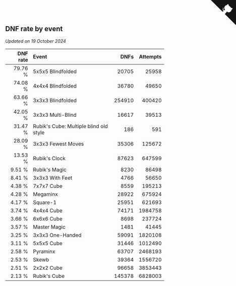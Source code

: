 ## DNF rate by event

*Updated on 19 October 2024*

| DNF rate | Event | DNFs | Attempts |
| ---: | :--- | ---: | ---: |
| 79.76 % | 5x5x5 Blindfolded | 20705 | 25958 |
| 74.08 % | 4x4x4 Blindfolded | 36780 | 49650 |
| 63.66 % | 3x3x3 Blindfolded | 254910 | 400420 |
| 42.05 % | 3x3x3 Multi-Blind | 16617 | 39513 |
| 31.47 % | Rubik's Cube: Multiple blind old style | 186 | 591 |
| 28.09 % | 3x3x3 Fewest Moves | 35306 | 125672 |
| 13.53 % | Rubik's Clock | 87623 | 647599 |
| 9.51 % | Rubik's Magic | 8230 | 86498 |
| 8.41 % | 3x3x3 With Feet | 4766 | 56650 |
| 4.38 % | 7x7x7 Cube | 8559 | 195213 |
| 4.28 % | Megaminx | 28922 | 675924 |
| 4.17 % | Square-1 | 25951 | 621693 |
| 3.74 % | 4x4x4 Cube | 74171 | 1984758 |
| 3.66 % | 6x6x6 Cube | 8698 | 237724 |
| 3.57 % | Master Magic | 1481 | 41445 |
| 3.25 % | 3x3x3 One-Handed | 59091 | 1820108 |
| 3.11 % | 5x5x5 Cube | 31446 | 1012490 |
| 2.58 % | Pyraminx | 63707 | 2468193 |
| 2.53 % | Skewb | 39364 | 1556720 |
| 2.51 % | 2x2x2 Cube | 96658 | 3853443 |
| 2.13 % | Rubik's Cube | 145378 | 6828003 |


<a href="https://github.com/jonatanklosko/wca_statistics" class="github-corner" aria-label="View source on Github"><svg width="80" height="80" viewBox="0 0 250 250" style="fill:#151513; color:#fff; position: absolute; top: 0; border: 0; right: 0;" aria-hidden="true"><path d="M0,0 L115,115 L130,115 L142,142 L250,250 L250,0 Z"></path><path d="M128.3,109.0 C113.8,99.7 119.0,89.6 119.0,89.6 C122.0,82.7 120.5,78.6 120.5,78.6 C119.2,72.0 123.4,76.3 123.4,76.3 C127.3,80.9 125.5,87.3 125.5,87.3 C122.9,97.6 130.6,101.9 134.4,103.2" fill="currentColor" style="transform-origin: 130px 106px;" class="octo-arm"></path><path d="M115.0,115.0 C114.9,115.1 118.7,116.5 119.8,115.4 L133.7,101.6 C136.9,99.2 139.9,98.4 142.2,98.6 C133.8,88.0 127.5,74.4 143.8,58.0 C148.5,53.4 154.0,51.2 159.7,51.0 C160.3,49.4 163.2,43.6 171.4,40.1 C171.4,40.1 176.1,42.5 178.8,56.2 C183.1,58.6 187.2,61.8 190.9,65.4 C194.5,69.0 197.7,73.2 200.1,77.6 C213.8,80.2 216.3,84.9 216.3,84.9 C212.7,93.1 206.9,96.0 205.4,96.6 C205.1,102.4 203.0,107.8 198.3,112.5 C181.9,128.9 168.3,122.5 157.7,114.1 C157.9,116.9 156.7,120.9 152.7,124.9 L141.0,136.5 C139.8,137.7 141.6,141.9 141.8,141.8 Z" fill="currentColor" class="octo-body"></path></svg></a><style>.github-corner:hover .octo-arm{animation:octocat-wave 560ms ease-in-out}@keyframes octocat-wave{0%,100%{transform:rotate(0)}20%,60%{transform:rotate(-25deg)}40%,80%{transform:rotate(10deg)}}@media (max-width:500px){.github-corner:hover .octo-arm{animation:none}.github-corner .octo-arm{animation:octocat-wave 560ms ease-in-out}}</style>

